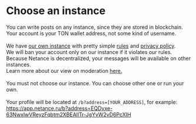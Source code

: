# Choose an instance

You can write posts on any instance, since they are stored in blockchain.<br>
Your account is your TON wallet address, not some kind of username.<br>
<br>
We have [our own instance](https://app.netance.ru) with pretty simple [rules](https://netance.github.io/docs/rules) and [privacy policy](https://netance.github.io/docs/privacy).<br>
We will ban your account only on our instance if it violates our rules.<br>
Because Netance is decentralized, your messages will be available on other instances.<br>
Learn more about our view on moderation [here.](https://biscuitlov3r.github.io/netancedocs/aboutmoderation)<br><br>
You must not choose our instance. You can choose other one or run your own.<br><br>
Your profile will be located at ```/b?address=[YOUR_ADDRESS]```, for example:<br>
https://app.netance.ru/b?address=EQDvxe-63NwxlwVReyzFqbtm2XBEAllTr-JgYvW2vD6PcXIH
